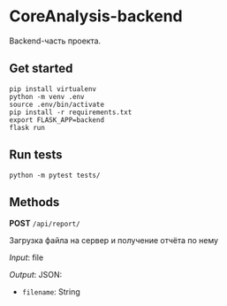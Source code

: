 # CoreAnalysis-backend
Backend-часть проекта. 

## Get started
```shell
pip install virtualenv
python -m venv .env
source .env/bin/activate
pip install -r requirements.txt
export FLASK_APP=backend
flask run
```

## Run tests
```shell
python -m pytest tests/
```

## Methods
**POST** `/api/report/`

Загрузка файла на сервер и получение отчёта по нему

*Input*: file

*Output*: JSON:
* `filename`: String